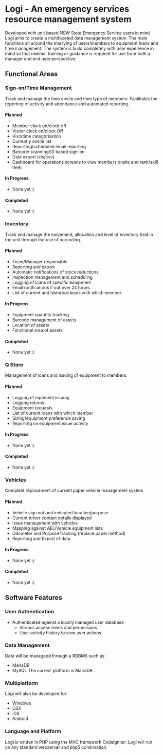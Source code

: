 # Logi - An emergency services resource management system
Developed with unit based NSW State Emergency Service users in mind Logi aims to create a multifaceted data management system. The main functions sit around the marrying of users/members to equipment loans and time management. The system is build completely with user experience in mind so that minimal training or guidance is required for use from both a manager and end user perspective.

## Functional Areas
### Sign-on/Time Management
Track and manage the time onsite and time type of members. Facilitates the reporting of activity and attendance and automated reporting.
#### Planned
- Member clock on/clock off
- Visitor clock on/clock Off
- Visit/time categorisation
- Currently onsite list
- Reporting/scheduled email reporting
- Barcode scanning/ID based sign-on
- Data export (xls/csv)
- Dashboard for operations screens to view members onsite and rank/skill level
#### In Progress
- None yet :(
#### Completed
- None yet :(

### Inventory
Track and manage the movement, allocation and level of inventory held in the unit through the use of barcoding. 
#### Planned
- Team/Manager responsible
- Reporting and export
- Automatic notifications of stock reductions
- Inspection management and scheduling
- Logging of loans of specific equipment
- Email notifications if out over 24 hours
- List of current and historical loans with which member
#### In Progress
- Equipment quantity tracking
- Barcode management of assets
- Location of assets
- Functional area of assets
#### Completed
- None yet :(

### Q Store
Management of loans and issuing of equipment to members.
#### Planned
- Logging of equiment issuing
- Logging returns
- Equipment requests
- List of current loans with which member
- Sizing/equipment preference saving
- Reporting on equipment issue activity
#### In Progress
- None yet :(
#### Completed
- None yet :(

### Vehicles
Complete replacement of current paper vehicle management system.
#### Planned
- Vehicle sign out and indicated location/purpose
- Current driver contact details displayed
- Issue management with vehicles
- Mapping against AEL/Vehicle equipment lists
- Odometer and Purpose tracking (replace paper method)
- Reporting and Export of data
#### In Progress
- None yet :(
#### Completed
- None yet :(

## Software Features
### User Authentication
 - Authenticated against a locally managed user database
	- Various access levels and permissions
	- User activity history to view user actions

### Data Management
Data will be managaed through a RDBMS such as:
- MariaDB
- MySQL
The current platform is MariaDB.

### Multiplatform
Logi will also be developed for:
- Windows
- OSX
- iOS
- Android

### Language and Platform
Logi is written in PHP using the MVC framework Codeigniter. Logi will run on any standard webserver and php5 combination.
